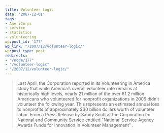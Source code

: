 ```yaml
---
title: Volunteer logic
date: '2007-12-01'
tags:
- AmeriCorps
- service
- statistics
- volunteering
wp:post_id: '177'
wp_link: "/2007/12/volunteer-logic/"
wp:post_type: post
redirects:
- "/node/177"
- "/volunteer-logic"
- "/2007/12/volunteer-logic/"
---
```


> Last April, the Corporation reported in its Volunteering in America study that while America’s overall volunteer rate remains at historically high levels, nearly 21 million of the over 61.2 million Americans who volunteered for nonprofit organizations in 2005 didn’t volunteer the following year. This represents an estimated annual loss to nonprofits of approximately $30 billion dollars worth of volunteer labor.
From a Press Release by Sandy Scott at the Corporation for National and Community Service entitled "National Service Agency Awards Funds for Innovation In Volunteer Management" .
